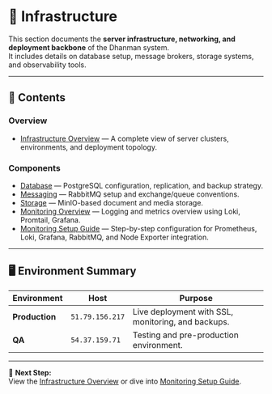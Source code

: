 ﻿# 🧱 Infrastructure

This section documents the **server infrastructure, networking, and deployment backbone** of the Dhanman system.  
It includes details on database setup, message brokers, storage systems, and observability tools.

---

## 📘 Contents

### **Overview**
- [Infrastructure Overview](overview.md) — A complete view of server clusters, environments, and deployment topology.

### **Components**
- [Database](database/postgresql-setup.md) — PostgreSQL configuration, replication, and backup strategy.
- [Messaging](messaging/rabbitmq-setup.md) — RabbitMQ setup and exchange/queue conventions.
- [Storage](storage/minio-setup.md) — MinIO-based document and media storage.
- [Monitoring Overview](monitoring/grafana-loki.md) — Logging and metrics overview using Loki, Promtail, Grafana.
- [Monitoring Setup Guide](monitoring/monitoring-setup-guide.md) — Step-by-step configuration for Prometheus, Loki, Grafana, RabbitMQ, and Node Exporter integration.

---

## 🖥️ Environment Summary

| Environment | Host | Purpose |
|--------------|------|----------|
| **Production** | `51.79.156.217` | Live deployment with SSL, monitoring, and backups. |
| **QA** | `54.37.159.71` | Testing and pre-production environment. |

---

📘 **Next Step:**  
View the [Infrastructure Overview](overview.md) or dive into [Monitoring Setup Guide](monitoring/monitoring-setup-guide.md).
